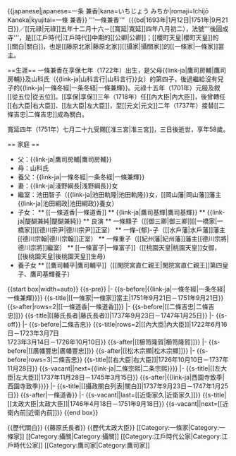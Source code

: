 {{japanese|japanese=一条 兼香|kana=いちじょう みちか|romaji=Ichijō Kaneka|kyujitai=一條 兼香}}
'''一條兼香'''（{{bd|1693年|1月12日|1751年|9月21日}}／[[元祿|元祿]]五年十二月十六－[[寬延|寬延]]四年八月初二），法號'''後圓成寺'''，是[[江戶時代|江戶時代]]中期的[[公卿|公卿]]；[[櫻町天皇|櫻町天皇]]的[[關白|關白]]，也是[[藤原北家|藤原北家]][[攝家|攝關家]]的[[一條家|一條家]]當主。

==生涯==
一條兼香在享保七年（1722年）出生，是父母{{link-ja|鷹司房輔|鷹司房輔}}及山科氏（{{link-ja|山科言行|山科言行}}女）的第四子，後過繼給沒有兒子的{{link-ja|一條冬經|一条冬経|一條兼輝}}。元祿十五年（1701年）元服及敘[[從五位|從五位]]。[[享保|享保]]三年（1718年）任[[內大臣|內大臣]]，後曾轉任[[右大臣|右大臣]]、[[左大臣|左大臣]]，至[[元文|元文]]二年（1737年）接替[[二條吉忠|二條吉忠]]成為關白。

寬延四年（1751年）七月二十九受賜[[准三宮|准三宮]]，三日後逝世，享年58歲。

== 家庭 ==
* 父：{{link-ja|鷹司房輔|鷹司房輔}}
* 母：山科氏
* 養父：{{link-ja|一條冬經|一条冬経|一條兼輝}}
* 妻：{{link-ja|淺野綱長|浅野綱長}}女
* 繼室：池田智子（{{link-ja|池田軌隆|池田軌隆}}女，[[岡山藩|岡山藩]]藩主{{link-ja|池田綱政|池田綱政}}養女）
* 子女：
** [[一條道香|一條道香]]
** {{link-ja|鷹司基輝|鷹司基輝}}
** {{link-ja|醍醐兼純|醍醐兼純}}
** 良演
** 一條顯子（[[御三卿|御三卿]][[一橋家|一橋家]][[德川宗尹|德川宗尹]]正室）
** 一條-{郁}-子（[[水戶藩|水戶藩]]藩主[[德川宗翰|德川宗翰]]正室）
** 一條重子（[[紀州藩|紀州藩]]藩主[[德川宗將|德川宗將]]繼室）
** [[一條富子|一條富子]]（[[桃園天皇|桃園天皇]]女御，[[後桃園天皇|後桃園天皇]]生母）
* 養子女
** [[鷹司輔平|鷹司輔平]]（[[閑院宮直仁親王|閑院宮直仁親王]]第四皇子、鷹司基輝養子）

{{start box|width=auto}}
{{s-pre}}
|-
{{s-before|{{link-ja|一條冬經|一条冬経|一條兼輝}}}}
{{s-title|[[一條家|一條家]]當主|1751年9月21日－1751年9月21日}}
{{s-after|rows=2|[[一條道香|一條道香]]}}
|-
{{s-before|[[二條吉忠|二條吉忠]]}}
{{s-title|[[藤氏長者|藤氏長者]]|1737年9月23日－1747年1月25日}}
|-
{{s-off}}
|-
{{s-before|二條吉忠}}
{{s-title|rows=2|[[內大臣|內大臣]]|1722年6月16日－1723年3月7日<br>1723年3月14日－1726年10月10日}}
{{s-after|[[櫛笥隆賀|櫛笥隆賀]]}}
|-
{{s-before|[[廣幡豐忠|廣幡豐忠]]}}
{{s-after|[[松木宗顯|松木宗顯]]}}
|-
{{s-before|rows=3|二條吉忠}}
{{s-title|[[右大臣|右大臣]]|1726年10月10日－1737年11月28日}}
{{s-vacant||next={{link-ja|二條宗熙|二条宗熙}}}}
|-
{{s-title|[[左大臣|左大臣]]|1737年11月28日－1745年3月15日}}
{{s-after|{{link-ja|西園寺致季|西園寺致季}}}}
|-
{{s-title|[[攝政關白列表|關白]]|1737年9月23日－1747年1月25日}}
{{s-after|一條道香}}
|-
{{s-vacant||last=[[近衛家久|近衛家久]]}}
{{s-title|[[太政大臣|太政大臣]]|1746年4月18日－1751年9月18日}}
{{s-vacant||next=[[近衛內前|近衛內前]]}}
{{end box}}

{{歷代關白}}
{{藤原氏長者}}
{{歷代太政大臣}}
[[Category:一條家|Category:一條家]]
[[Category:攝關|Category:攝關]]
[[Category:江戶時代公家|Category:江戶時代公家]]
[[Category:鷹司家|Category:鷹司家]]
